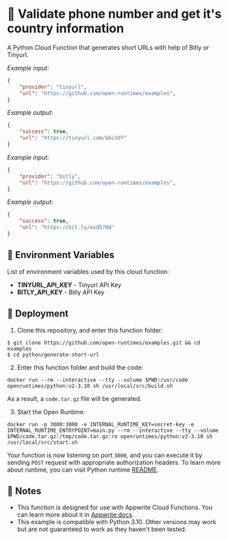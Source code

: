 # 📱 Validate phone number and get it's country information

A Python Cloud Function that generates short URLs with help of Bitly or Tinyurl.

_Example input:_

```json
{
	"provider": "tinyurl", 
	"url": "https://github.com/open-runtimes/examples",
}
```


_Example output:_


```json
{
	"success": true,
	"url": "https://tinyurl.com/abc3df"
}
```

_Example input:_

```json
{
	"provider": "bitly", 
	"url": "https://github.com/open-runtimes/examples",
}
```

_Example output:_


```json
{
	"success": true,
	"url": "https://bit.ly/asd57dd"
}
```

## 📝 Environment Variables

List of environment variables used by this cloud function:

- **TINYURL_API_KEY** - Tinyurl API Key
- **BITLY_API_KEY** - Bitly API Key

## 🚀 Deployment

1. Clone this repository, and enter this function folder:

```
$ git clone https://github.com/open-runtimes/examples.git && cd examples
$ cd python/generate-short-url
```

2. Enter this function folder and build the code:
```
docker run --rm --interactive --tty --volume $PWD:/usr/code openruntimes/python:v2-3.10 sh /usr/local/src/build.sh
```
As a result, a `code.tar.gz` file will be generated.

3. Start the Open Runtime:
```
docker run -p 3000:3000 -e INTERNAL_RUNTIME_KEY=secret-key -e INTERNAL_RUNTIME_ENTRYPOINT=main.py --rm --interactive --tty --volume $PWD/code.tar.gz:/tmp/code.tar.gz:ro openruntimes/python:v2-3.10 sh /usr/local/src/start.sh
```

Your function is now listening on port `3000`, and you can execute it by sending `POST` request with appropriate authorization headers. To learn more about runtime, you can visit Python runtime [README](https://github.com/open-runtimes/open-runtimes/tree/main/runtimes/python-3.10).

## 📝 Notes
 - This function is designed for use with Appwrite Cloud Functions. You can learn more about it in [Appwrite docs](https://appwrite.io/docs/functions).
 - This example is compatible with Python 3.10. Other versions may work but are not guaranteed to work as they haven't been tested.
